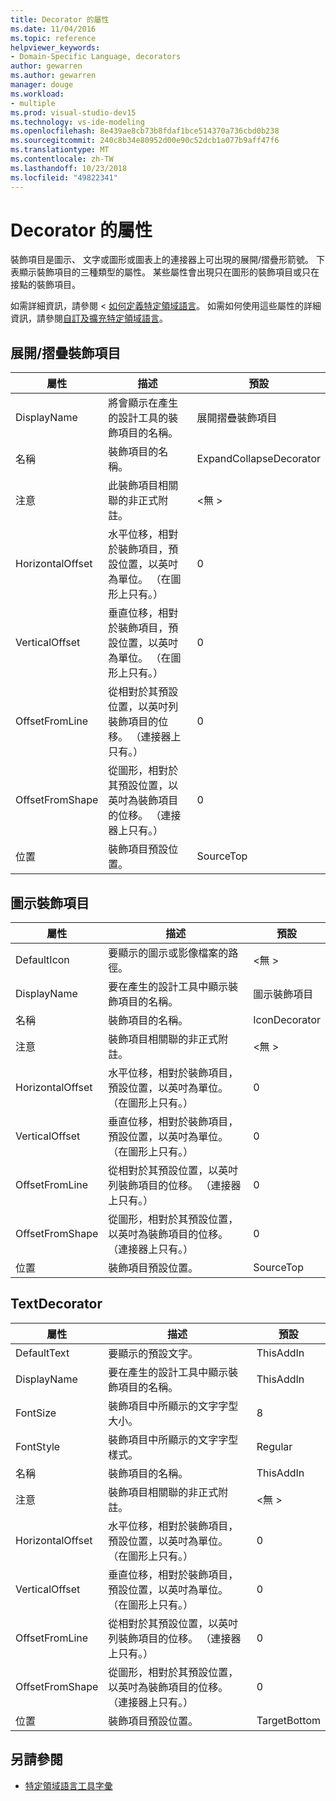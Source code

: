 ```yaml
---
title: Decorator 的屬性
ms.date: 11/04/2016
ms.topic: reference
helpviewer_keywords:
- Domain-Specific Language, decorators
author: gewarren
ms.author: gewarren
manager: douge
ms.workload:
- multiple
ms.prod: visual-studio-dev15
ms.technology: vs-ide-modeling
ms.openlocfilehash: 8e439ae8cb73b8fdaf1bce514370a736cbd0b238
ms.sourcegitcommit: 240c8b34e80952d00e90c52dcb1a077b9aff47f6
ms.translationtype: MT
ms.contentlocale: zh-TW
ms.lasthandoff: 10/23/2018
ms.locfileid: "49822341"
---
```

# <a name="properties-of-decorators"></a>Decorator 的屬性
裝飾項目是圖示、 文字或圖形或圖表上的連接器上可出現的展開/摺疊形箭號。 下表顯示裝飾項目的三種類型的屬性。 某些屬性會出現只在圖形的裝飾項目或只在接點的裝飾項目。

 如需詳細資訊，請參閱 <<c0> [ 如何定義特定領域語言](../modeling/how-to-define-a-domain-specific-language.md)。 如需如何使用這些屬性的詳細資訊，請參閱[自訂及擴充特定領域語言](../modeling/customizing-and-extending-a-domain-specific-language.md)。

## <a name="expandcollapse-decorator"></a>展開/摺疊裝飾項目

|屬性|描述|預設|
|-|-|-|
|DisplayName|將會顯示在產生的設計工具的裝飾項目的名稱。|展開摺疊裝飾項目|
|名稱|裝飾項目的名稱。|ExpandCollapseDecorator|
|注意|此裝飾項目相關聯的非正式附註。|\<無 >|
|HorizontalOffset|水平位移，相對於裝飾項目，預設位置，以英吋為單位。 （在圖形上只有。）|0|
|VerticalOffset|垂直位移，相對於裝飾項目，預設位置，以英吋為單位。 （在圖形上只有。）|0|
|OffsetFromLine|從相對於其預設位置，以英吋列裝飾項目的位移。 （連接器上只有。）|0|
|OffsetFromShape|從圖形，相對於其預設位置，以英吋為裝飾項目的位移。 （連接器上只有。）|0|
|位置|裝飾項目預設位置。|SourceTop|

## <a name="icon-decorator"></a>圖示裝飾項目

|屬性|描述|預設|
|-|-|-|
|DefaultIcon|要顯示的圖示或影像檔案的路徑。|\<無 >|
|DisplayName|要在產生的設計工具中顯示裝飾項目的名稱。|圖示裝飾項目|
|名稱|裝飾項目的名稱。|IconDecorator|
|注意|裝飾項目相關聯的非正式附註。|\<無 >|
|HorizontalOffset|水平位移，相對於裝飾項目，預設位置，以英吋為單位。 （在圖形上只有。）|0|
|VerticalOffset|垂直位移，相對於裝飾項目，預設位置，以英吋為單位。 （在圖形上只有。）|0|
|OffsetFromLine|從相對於其預設位置，以英吋列裝飾項目的位移。 （連接器上只有。）|0|
|OffsetFromShape|從圖形，相對於其預設位置，以英吋為裝飾項目的位移。 （連接器上只有。）|0|
|位置|裝飾項目預設位置。|SourceTop|

## <a name="textdecorator"></a>TextDecorator

|屬性|描述|預設|
|-|-|-|
|DefaultText|要顯示的預設文字。|ThisAddIn|
|DisplayName|要在產生的設計工具中顯示裝飾項目的名稱。|ThisAddIn|
|FontSize|裝飾項目中所顯示的文字字型大小。|8|
|FontStyle|裝飾項目中所顯示的文字字型樣式。|Regular|
|名稱|裝飾項目的名稱。|ThisAddIn|
|注意|裝飾項目相關聯的非正式附註。|\<無 >|
|HorizontalOffset|水平位移，相對於裝飾項目，預設位置，以英吋為單位。 （在圖形上只有。）|0|
|VerticalOffset|垂直位移，相對於裝飾項目，預設位置，以英吋為單位。 （在圖形上只有。）|0|
|OffsetFromLine|從相對於其預設位置，以英吋列裝飾項目的位移。 （連接器上只有。）|0|
|OffsetFromShape|從圖形，相對於其預設位置，以英吋為裝飾項目的位移。 （連接器上只有。）|0|
|位置|裝飾項目預設位置。|TargetBottom|

## <a name="see-also"></a>另請參閱

- [特定領域語言工具字彙](http://msdn.microsoft.com/ca5e84cb-a315-465c-be24-76aa3df276aa)